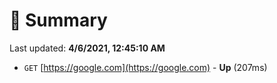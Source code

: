 # 📖 Summary
Last updated: **4/6/2021, 12:45:10 AM**

- `GET` [https://google.com](https://google.com) - **Up** (207ms)

